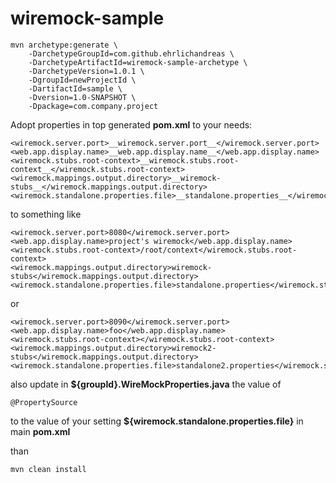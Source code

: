 # wiremock-sample

```
mvn archetype:generate \
    -DarchetypeGroupId=com.github.ehrlichandreas \
    -DarchetypeArtifactId=wiremock-sample-archetype \
    -DarchetypeVersion=1.0.1 \
    -DgroupId=newProjectId \
    -DartifactId=sample \
    -Dversion=1.0-SNAPSHOT \
    -Dpackage=com.company.project
```

Adopt properties in top generated **pom.xml** to your needs:
```
<wiremock.server.port>__wiremock.server.port__</wiremock.server.port>
<web.app.display.name>__web.app.display.name__</web.app.display.name>
<wiremock.stubs.root-context>__wiremock.stubs.root-context__</wiremock.stubs.root-context>
<wiremock.mappings.output.directory>__wiremock-stubs__</wiremock.mappings.output.directory>
<wiremock.standalone.properties.file>__standalone.properties__</wiremock.standalone.properties.file>
```
to something like
```
<wiremock.server.port>8080</wiremock.server.port>
<web.app.display.name>project's wiremock</web.app.display.name>
<wiremock.stubs.root-context>/root/context</wiremock.stubs.root-context>
<wiremock.mappings.output.directory>wiremock-stubs</wiremock.mappings.output.directory>
<wiremock.standalone.properties.file>standalone.properties</wiremock.standalone.properties.file>
```
or
```
<wiremock.server.port>8090</wiremock.server.port>
<web.app.display.name>foo</web.app.display.name>
<wiremock.stubs.root-context></wiremock.stubs.root-context>
<wiremock.mappings.output.directory>wiremock2-stubs</wiremock.mappings.output.directory>
<wiremock.standalone.properties.file>standalone2.properties</wiremock.standalone.properties.file>
```
also update in **${groupId}.WireMockProperties.java** the value of
```
@PropertySource
```
to the value of your setting **${wiremock.standalone.properties.file}** in main **pom.xml**

than

```
mvn clean install
```